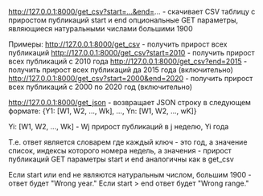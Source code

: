 http://127.0.0.1:8000/get_csv?start=...&end=... - скачивает CSV таблицу с приростом публикаций
start и end опциональные GET параметры, являющиеся натуральными числами большими 1900

Примеры:
http://127.0.0.1:8000/get_csv - получить прирост всех публикаций
http://127.0.0.1:8000/get_csv?start=2010 - получить прирост всех публикаций с 2010 года
http://127.0.0.1:8000/get_csv?end=2015 - получить прирост всех публикаций да 2015 года (включительно)
http://127.0.0.1:8000/get_csv?start=2000&end=2020 - получить прирост всех публикаций с 2000 по 2020 год (включительно)

http://127.0.0.1:8000/get_json - возвращает JSON строку в следующем формате:
{Y1: [W1, W2, ..., Wk], ..., Yn: [W1, W2, ..., wK]}

Yi: [W1, W2, ..., Wk] - Wj прирост публикаций в j неделю, Yi года

Т.е. ответ является словарем где каждый ключ - это год, а значение список, индексы которого номера недель, а значения - прирост публикаций
GET параметры start и end аналогичны как в get_csv

Если start или end не являются натуральным числом, большим 1900 - ответ будет "Wrong year."
Если start > end ответ будет "Wrong range."
